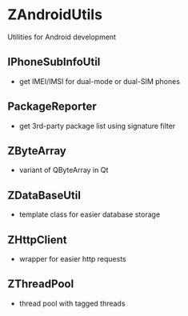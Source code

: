 # ZAndroidUtils
Utilities for Android development

## IPhoneSubInfoUtil
 - get IMEI/IMSI for dual-mode or dual-SIM phones

## PackageReporter
 - get 3rd-party package list using signature filter

## ZByteArray
 - variant of QByteArray in Qt

## ZDataBaseUtil
 - template class for easier database storage

## ZHttpClient
 - wrapper for easier http requests

## ZThreadPool
 - thread pool with tagged threads
